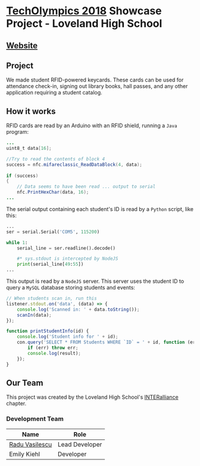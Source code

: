 # [TechOlympics 2018](https://techolympics.org) Showcase Project - Loveland High School

## [Website](https://vasilescur.github.io/Loveland-Showcase/)

## Project

We made student RFID-powered keycards. These cards can be used for attendance check-in, signing out library books, 
hall passes, and any other application requiring a student catalog.


## How it works

RFID cards are read by an Arduino with an RFID shield, running a `Java` program:

```java
...
uint8_t data[16];

//Try to read the contents of block 4
success = nfc.mifareclassic_ReadDataBlock(4, data);
		
if (success)
{
    // Data seems to have been read ... output to serial
    nfc.PrintHexChar(data, 16);
...
```

The serial output containing each student's ID is read by a `Python` script, like this:

```python
...
ser = serial.Serial('COM5', 115200)

while 1:
    serial_line = ser.readline().decode()

    #* sys.stdout is intercepted by NodeJS
    print(serial_line[49:55])
...
```
This output is read by a `NodeJS` server. This server uses the student ID to query a `MySQL` database storing students and events:

```javascript
// When students scan in, run this
listener.stdout.on('data', (data) => {
    console.log('Scanned in: ' + data.toString());
    scanIn(data);
});
```

```javascript
function printStudentInfo(id) {
    console.log('Student info for ' + id);
    con.query('SELECT * FROM Students WHERE `ID` = ' + id, function (err, result, fields) {
        if (err) throw err;
        console.log(result);
    });
}
```


## Our Team

This project was created by the Loveland High School's [INTERalliance](http://interalliance.org) chapter.

### Development Team

| Name  | Role |
| ------------- | ------------- |
| [Radu Vasilescu](http://raduvasilescu.com)  | Lead Developer  |
| Emily Kiehl  | Developer  |
